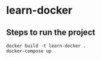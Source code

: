 # learn-docker

## Steps to run the project
```
docker build -t learn-docker .
docker-compose up
```
